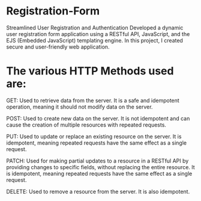 # Registration-Form
Streamlined User Registration and Authentication
Developed a dynamic user registration form application using a RESTful API, JavaScript, and the EJS (Embedded JavaScript) templating engine. In this project, I created secure and user-friendly web application.
# The various HTTP Methods used are:
GET: Used to retrieve data from the server. It is a safe and idempotent operation, meaning it should not modify data on the server.

POST: Used to create new data on the server. It is not idempotent and can cause the creation of multiple resources with repeated requests.

PUT: Used to update or replace an existing resource on the server. It is idempotent, meaning repeated requests have the same effect as a single request.

PATCH: Used for making partial updates to a resource in a RESTful API by providing changes to specific fields, without replacing the entire resource. It is idempotent, meaning repeated requests have the same effect as a single request.

DELETE: Used to remove a resource from the server. It is also idempotent.
